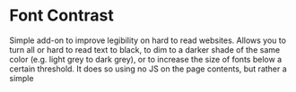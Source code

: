 # Font Contrast

Simple add-on to improve legibility on hard to read websites. Allows you to turn all or hard to read text to 
black, to dim to a darker shade of the same color (e.g. light grey to dark grey), or to increase 
the size of fonts below a certain threshold. It does so using no JS on the page contents, but rather a simple <style> element.

## License

GPL-3.0
